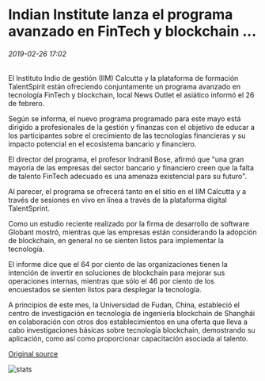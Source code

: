 # Indian Institute lanza el programa avanzado en FinTech y blockchain ...

###### 2019-02-26 17:02

El Instituto Indio de gestión (IIM) Calcutta y la plataforma de formación TalentSpirit están ofreciendo conjuntamente un programa avanzado en tecnología FinTech y blockchain, local News Outlet el asiático informó el 26 de febrero.

Según se informa, el nuevo programa programado para este mayo está dirigido a profesionales de la gestión y finanzas con el objetivo de educar a los participantes sobre el crecimiento de las tecnologías financieras y su impacto potencial en el ecosistema bancario y financiero.

El director del programa, el profesor Indranil Bose, afirmó que "una gran mayoría de las empresas del sector bancario y financiero creen que la falta de talento FinTech adecuado es una amenaza existencial para su futuro".

Al parecer, el programa se ofrecerá tanto en el sitio en el IIM Calcutta y a través de sesiones en vivo en línea a través de la plataforma digital TalentSprint.

Como un estudio reciente realizado por la firma de desarrollo de software Globant mostró, mientras que las empresas están considerando la adopción de blockchain, en general no se sienten listos para implementar la tecnología.

El informe dice que el 64 por ciento de las organizaciones tienen la intención de invertir en soluciones de blockchain para mejorar sus operaciones internas, mientras que sólo el 46 por ciento de los encuestados se sienten listos para desplegar la tecnología.

A principios de este mes, la Universidad de Fudan, China, estableció el centro de investigación en tecnología de ingeniería blockchain de Shanghái en colaboración con otros dos establecimientos en una oferta que lleva a cabo investigaciones básicas sobre tecnología blockchain, demostrando su aplicación, como así como proporcionar capacitación asociada al talento.

[Original source](https://cointelegraph.com/news/indian-institute-rolls-out-advanced-program-on-fintech-and-blockchain)

![stats](https://c.statcounter.com/11760860/0/a89fa40b/1/ "stats")